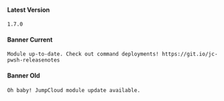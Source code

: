 #### Latest Version

```
1.7.0
```

#### Banner Current

```
Module up-to-date. Check out command deployments! https://git.io/jc-pwsh-releasenotes 
```

#### Banner Old

```
Oh baby! JumpCloud module update available.
```
